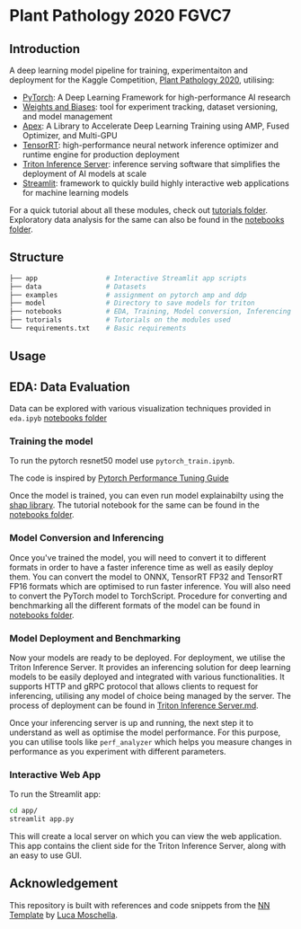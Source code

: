 # Plant Pathology 2020 FGVC7

## Introduction

A deep learning model pipeline for training, experimentaiton and deployment for the Kaggle Competition, [Plant Pathology 2020](https://www.kaggle.com/c/plant-pathology-2020-fgvc7/overview), utilising:

- [PyTorch](https://pytorch.org/): A Deep Learning Framework for high-performance AI research
- [Weights and Biases](https://wandb.ai/site): tool for experiment tracking, dataset versioning, and model management
- [Apex](https://nvidia.github.io/apex/): A Library to Accelerate Deep Learning Training using AMP, Fused Optimizer, and Multi-GPU 
- [TensorRT](https://developer.nvidia.com/tensorrt): high-performance neural network inference optimizer and runtime engine for production deployment
- [Triton Inference Server](https://developer.nvidia.com/nvidia-triton-inference-server): inference serving software that simplifies the deployment of AI models at scale
- [Streamlit](https://streamlit.io/): framework to quickly build highly interactive web applications for machine learning models

For a quick tutorial about all these modules, check out [tutorials folder](tutorials/). Exploratory data analysis for the same can also be found in the [notebooks folder](notebooks/).

## Structure

```bash
├── app                 # Interactive Streamlit app scripts
├── data                # Datasets
├── examples            # assignment on pytorch amp and ddp
├── model               # Directory to save models for triton
├── notebooks           # EDA, Training, Model conversion, Inferencing and other utility notebooks
├── tutorials           # Tutorials on the modules used
└── requirements.txt    # Basic requirements
```

## Usage

## EDA: Data Evaluation
Data can be explored with various visualization techniques provided in `eda.ipyb` [notebooks folder](notebooks/)

### Training the model

To run the pytorch resnet50 model use `pytorch_train.ipynb`. 

The code is inspired by [Pytorch Performance Tuning Guide](https://pytorch.org/tutorials/recipes/recipes/tuning_guide.html)

Once the model is trained, you can even run model explainabilty using the [shap library](https://shap.readthedocs.io/en/latest/index.html). The tutorial notebook for the same can be found in the [notebooks folder](notebooks/).

### Model Conversion and Inferencing

Once you've trained the model, you will need to convert it to different formats in order to have a faster inference time as well as easily deploy them. You can convert the model to ONNX, TensorRT FP32 and TensorRT FP16 formats which are optimised to run faster inference. You will also need to convert the PyTorch model to TorchScript. Procedure for converting and benchmarking all the different formats of the model can be found in [notebooks folder](notebooks/).

### Model Deployment and Benchmarking

Now your models are ready to be deployed. For deployment, we utilise the Triton Inference Server. It provides an inferencing solution for deep learning models to be easily deployed and integrated with various functionalities. It supports HTTP and gRPC protocol that allows clients to request for inferencing, utilising any model of choice being managed by the server. The process of deployment can be found in [Triton Inference Server.md](tutorials/).

Once your inferencing server is up and running, the next step it to understand as well as optimise the model performance. For this purpose, you can utilise tools like `perf_analyzer` which helps you measure changes in performance as you experiment with different parameters. 

### Interactive Web App

To run the Streamlit app:

```bash
cd app/
streamlit app.py
```

This will create a local server on which you can view the web application. This app contains the client side for the Triton Inference Server, along with an easy to use GUI. 

## Acknowledgement

This repository is built with references and code snippets from the [NN Template](https://github.com/lucmos/nn-template) by [Luca Moschella](https://github.com/lucmos). 
